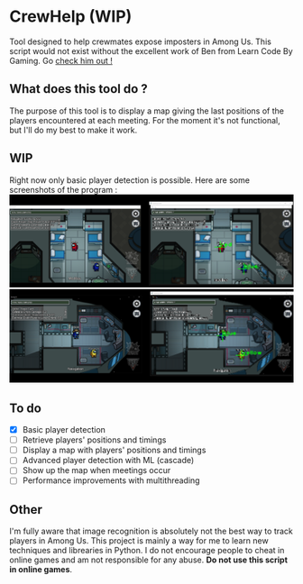 # CrewHelp (WIP)
Tool designed to help crewmates expose imposters in Among Us.
This script would not exist without the excellent work of Ben from Learn Code By Gaming. Go [check him out !](https://www.youtube.com/c/LearnCodeByGaming)

## What does this tool do ?
The purpose of this tool is to display a map giving the last positions of the players encountered at each meeting. For the moment it's not functional, but I'll do my best to make it work.

## WIP
Right now only basic player detection is possible. Here are some screenshots of the program :
![demo_medbay.png](https://github.com/dorian-bucaille/CrewHelp/blob/main/illustration/demo_medbay.png?raw=true)
![demo_nav.png](https://github.com/dorian-bucaille/CrewHelp/blob/main/illustration/demo_nav.png?raw=true)

## To do
- [x] Basic player detection
- [ ] Retrieve players' positions and timings
- [ ] Display a map with players' positions and timings
- [ ] Advanced player detection with ML (cascade)
- [ ] Show up the map when meetings occur
- [ ] Performance improvements with multithreading

## Other
I'm fully aware that image recognition is absolutely not the best way to track players in Among Us. This project is mainly a way for me to learn new techniques and librearies in Python.
I do not encourage people to cheat in online games and am not responsible for any abuse. __Do not use this script in online games__.
